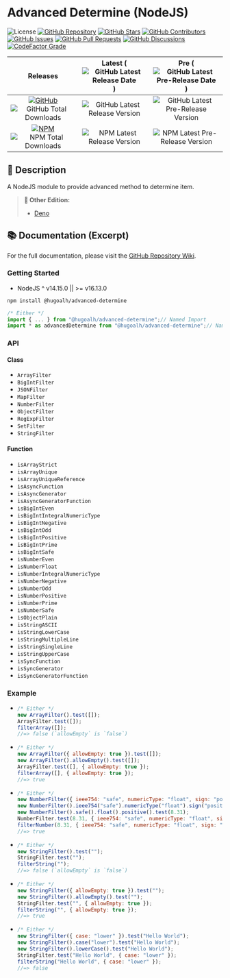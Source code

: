 # Advanced Determine (NodeJS)

![License](https://img.shields.io/static/v1?label=License&message=MIT&style=flat-square "License")
[![GitHub Repository](https://img.shields.io/badge/Repository-181717?logo=github&logoColor=ffffff&style=flat-square "GitHub Repository")](https://github.com/hugoalh-studio/advanced-determine-nodejs)
[![GitHub Stars](https://img.shields.io/github/stars/hugoalh-studio/advanced-determine-nodejs?label=Stars&logo=github&logoColor=ffffff&style=flat-square "GitHub Stars")](https://github.com/hugoalh-studio/advanced-determine-nodejs/stargazers)
[![GitHub Contributors](https://img.shields.io/github/contributors/hugoalh-studio/advanced-determine-nodejs?label=Contributors&logo=github&logoColor=ffffff&style=flat-square "GitHub Contributors")](https://github.com/hugoalh-studio/advanced-determine-nodejs/graphs/contributors)
[![GitHub Issues](https://img.shields.io/github/issues-raw/hugoalh-studio/advanced-determine-nodejs?label=Issues&logo=github&logoColor=ffffff&style=flat-square "GitHub Issues")](https://github.com/hugoalh-studio/advanced-determine-nodejs/issues)
[![GitHub Pull Requests](https://img.shields.io/github/issues-pr-raw/hugoalh-studio/advanced-determine-nodejs?label=Pull%20Requests&logo=github&logoColor=ffffff&style=flat-square "GitHub Pull Requests")](https://github.com/hugoalh-studio/advanced-determine-nodejs/pulls)
[![GitHub Discussions](https://img.shields.io/github/discussions/hugoalh-studio/advanced-determine-nodejs?label=Discussions&logo=github&logoColor=ffffff&style=flat-square "GitHub Discussions")](https://github.com/hugoalh-studio/advanced-determine-nodejs/discussions)
[![CodeFactor Grade](https://img.shields.io/codefactor/grade/github/hugoalh-studio/advanced-determine-nodejs?label=Grade&logo=codefactor&logoColor=ffffff&style=flat-square "CodeFactor Grade")](https://www.codefactor.io/repository/github/hugoalh-studio/advanced-determine-nodejs)

| **Releases** | **Latest** (![GitHub Latest Release Date](https://img.shields.io/github/release-date/hugoalh-studio/advanced-determine-nodejs?label=&style=flat-square "GitHub Latest Release Date")) | **Pre** (![GitHub Latest Pre-Release Date](https://img.shields.io/github/release-date-pre/hugoalh-studio/advanced-determine-nodejs?label=&style=flat-square "GitHub Latest Pre-Release Date")) |
|:-:|:-:|:-:|
| [![GitHub](https://img.shields.io/badge/GitHub-181717?logo=github&logoColor=ffffff&style=flat-square "GitHub")](https://github.com/hugoalh-studio/advanced-determine-nodejs/releases) ![GitHub Total Downloads](https://img.shields.io/github/downloads/hugoalh-studio/advanced-determine-nodejs/total?label=&style=flat-square "GitHub Total Downloads") | ![GitHub Latest Release Version](https://img.shields.io/github/release/hugoalh-studio/advanced-determine-nodejs?sort=semver&label=&style=flat-square "GitHub Latest Release Version") | ![GitHub Latest Pre-Release Version](https://img.shields.io/github/release/hugoalh-studio/advanced-determine-nodejs?include_prereleases&sort=semver&label=&style=flat-square "GitHub Latest Pre-Release Version") |
| [![NPM](https://img.shields.io/badge/NPM-CB3837?logo=npm&logoColor=ffffff&style=flat-square "NPM")](https://www.npmjs.com/package/@hugoalh/advanced-determine) ![NPM Total Downloads](https://img.shields.io/npm/dt/@hugoalh/advanced-determine?label=&style=flat-square "NPM Total Downloads") | ![NPM Latest Release Version](https://img.shields.io/npm/v/@hugoalh/advanced-determine/latest?label=&style=flat-square "NPM Latest Release Version") | ![NPM Latest Pre-Release Version](https://img.shields.io/npm/v/@hugoalh/advanced-determine/pre?label=&style=flat-square "NPM Latest Pre-Release Version") |

## 📝 Description

A NodeJS module to provide advanced method to determine item.

> **🔗 Other Edition:**
>
> - [Deno](https://github.com/hugoalh-studio/advanced-determine-deno)

## 📚 Documentation (Excerpt)

For the full documentation, please visit the [GitHub Repository Wiki](https://github.com/hugoalh-studio/advanced-determine-nodejs/wiki).

### Getting Started

- NodeJS ^ v14.15.0 \|\| >= v16.13.0

```sh
npm install @hugoalh/advanced-determine
```

```js
/* Either */
import { ... } from "@hugoalh/advanced-determine";// Named Import
import * as advancedDetermine from "@hugoalh/advanced-determine";// Namespace Import
```

### API

#### Class

- `ArrayFilter`
- `BigIntFilter`
- `JSONFilter`
- `MapFilter`
- `NumberFilter`
- `ObjectFilter`
- `RegExpFilter`
- `SetFilter`
- `StringFilter`

#### Function

- `isArrayStrict`
- `isArrayUnique`
- `isArrayUniqueReference`
- `isAsyncFunction`
- `isAsyncGenerator`
- `isAsyncGeneratorFunction`
- `isBigIntEven`
- `isBigIntIntegralNumericType`
- `isBigIntNegative`
- `isBigIntOdd`
- `isBigIntPositive`
- `isBigIntPrime`
- `isBigIntSafe`
- `isNumberEven`
- `isNumberFloat`
- `isNumberIntegralNumericType`
- `isNumberNegative`
- `isNumberOdd`
- `isNumberPositive`
- `isNumberPrime`
- `isNumberSafe`
- `isObjectPlain`
- `isStringASCII`
- `isStringLowerCase`
- `isStringMultipleLine`
- `isStringSingleLine`
- `isStringUpperCase`
- `isSyncFunction`
- `isSyncGenerator`
- `isSyncGeneratorFunction`

### Example

- ```js
  /* Either */
  new ArrayFilter().test([]);
  ArrayFilter.test([]);
  filterArray([]);
  //=> false (`allowEmpty` is `false`)
  ```
- ```js
  /* Either */
  new ArrayFilter({ allowEmpty: true }).test([]);
  new ArrayFilter().allowEmpty().test([]);
  ArrayFilter.test([], { allowEmpty: true });
  filterArray([], { allowEmpty: true });
  //=> true
  ```
- ```js
  /* Either */
  new NumberFilter({ ieee754: "safe", numericType: "float", sign: "positive" }).test(8.31);
  new NumberFilter().ieee754("safe").numericType("float").sign("positive").test(8.31);
  new NumberFilter().safe().float().positive().test(8.31);
  NumberFilter.test(8.31, { ieee754: "safe", numericType: "float", sign: "positive" });
  filterNumber(8.31, { ieee754: "safe", numericType: "float", sign: "positive" });
  //=> true
  ```
- ```js
  /* Either */
  new StringFilter().test("");
  StringFilter.test("");
  filterString("");
  //=> false (`allowEmpty` is `false`)
  ```
- ```js
  /* Either */
  new StringFilter({ allowEmpty: true }).test("");
  new StringFilter().allowEmpty().test("");
  StringFilter.test("", { allowEmpty: true });
  filterString("", { allowEmpty: true });
  //=> true
  ```
- ```js
  /* Either */
  new StringFilter({ case: "lower" }).test("Hello World");
  new StringFilter().case("lower").test("Hello World");
  new StringFilter().lowerCase().test("Hello World");
  StringFilter.test("Hello World", { case: "lower" });
  filterString("Hello World", { case: "lower" });
  //=> false
  ```

